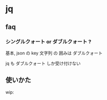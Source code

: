 
# jq


## faq

### シングルクォート or ダブルクォート ?

基本,
json の key 文字列 の 囲みは
ダブルクォート

jq も ダブルクォート しか受け付けない


## 使いかた

wip:






